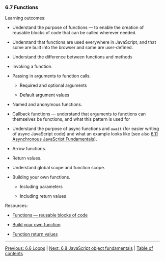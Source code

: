 ### 6.7 Functions

Learning outcomes:

- Understand the purpose of functions — to enable the creation of reusable blocks of code that can be called wherever needed.

- Understand that functions are used everywhere in JavaScript, and that some are built into the browser and some are user-defined.

- Understand the difference between functions and methods

- Invoking a function.

- Passing in arguments to function calls.

  - Required and optional arguments

  - Default argument values

- Named and anonymous functions.

- Callback functions — understand that arguments to functions can themselves be functions, and what this pattern is used for

- Understand the purpose of async functions and `await` (for easier writing of async JavaScript code) and what an example looks like (see also [6.11 Asynchronous JavaScript Fundamentals](./6-11-asynchronous-javascript-fundamentals.md)).

- Arrow functions.

- Return values.

- Understand global scope and function scope.

- Building your own functions.

  - Including parameters

  - Including return values

Resources:

- [Functions — reusable blocks of code](https://developer.mozilla.org/docs/Learn/JavaScript/Building_blocks/Functions)

- [Build your own function](https://developer.mozilla.org/docs/Learn/JavaScript/Building_blocks/Build_your_own_function)

- [Function return values](https://developer.mozilla.org/docs/Learn/JavaScript/Building_blocks/Return_values)

---

[Previous: 6.6 Loops](/curriculum/2-core/3-scripting/6-06-loops.md) | [Next: 6.8 JavaScript object fundamentals](/curriculum/2-core/3-scripting/6-08-javascript-object-fundamentals.md) | [Table of contents](/TOC.md)